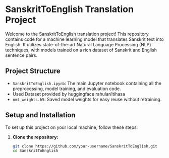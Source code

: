 # SanskritToEnglish Translation Project

Welcome to the SanskritToEnglish translation project! This repository contains code for a machine learning model that translates Sanskrit text into English. It utilizes state-of-the-art Natural Language Processing (NLP) techniques, with models trained on a rich dataset of Sanskrit and English sentence pairs.

## Project Structure

- `SanskritToEnglish.ipynb`: The main Jupyter notebook containing all the preprocessing, model training, and evaluation code.
-  Used Dataset provided by huggingface rahular/itihasa
- `nmt_weights.h5`: Saved model weights for easy reuse without retraining.

## Setup and Installation

To set up this project on your local machine, follow these steps:

1. **Clone the repository:**
   ```bash
   git clone https://github.com/your-username/SanskritToEnglish.git
   cd SanskritToEnglish

